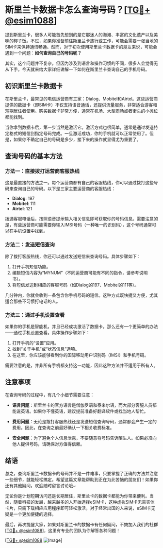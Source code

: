 # 斯里兰卡数据卡怎么查询号码？[[TG💪+ @esim1088](https://t.me/s/esim1088)]

提到斯里兰卡，很多人可能首先想到的是它那迷人的海滩、丰富的文化遗产以及美味的椰子饭。不过，如果你准备前往斯里兰卡旅行或工作，可能会需要一张当地的SIM卡来保持通讯畅通。然而，对于初次使用斯里兰卡数据卡的朋友来说，可能会遇到一个问题：**如何查询自己的号码呢？**

其实，这个问题并不复杂，但因为涉及到语言和操作习惯的不同，很多人会觉得无从下手。今天就来给大家详细讲解一下如何在斯里兰卡查询自己的手机号码。

## 初识斯里兰卡数据卡

在斯里兰卡，最常见的电信运营商有三家：Dialog、Mobitel和Airtel。这些运营商提供的数据卡（即SIM卡）不仅支持语音通话，还提供流量服务，非常适合游客和短期居住者使用。购买数据卡非常方便，通常在机场、大型商场或者街头的小摊位都能找到。

当你拿到数据卡后，第一步当然是激活它。激活方式也很简单，通常是通过发送特定格式的短信到指定号码完成。一旦激活成功，你的手机就可以正常使用了。但是，如果你不确定自己的号码是多少，接下来的操作就显得尤为重要了。

## 查询号码的基本方法

### 方法一：直接拨打运营商客服热线

这是最直接的方法之一。每个运营商都有自己的客服热线，你可以通过拨打这些号码来查询自己的号码。以下是三家主要运营商的客服热线：

- **Dialog**: 197
- **Mobitel**: 111
- **Airtel**: 121

拨通客服电话后，按照语音提示输入相关信息即可获取你的号码信息。需要注意的是，有些运营商可能需要你输入IMSI号码（一种唯一的识别码），这个号码通常可以在手机设置中找到。

### 方法二：发送短信查询

除了拨打客服热线，你还可以通过发送短信来查询号码。具体步骤如下：

1. 打开手机短信功能。
2. 编辑短信内容为“MYNUM”（不同运营商可能有不同的指令，请参考说明书）。
3. 将短信发送到相应的客服号码（如Dialog的197、Mobitel的111等）。

几分钟内，你就会收到一条包含你手机号码的短信。这种方式既快捷又方便，尤其适合那些不习惯打电话的人。

### 方法三：通过手机设置查看

如果你的手机是智能机，并且已经成功激活了数据卡，那么还有一个更简单的办法——通过手机设置查看。具体操作步骤如下：

1. 打开手机的“设置”应用。
2. 找到“关于手机”或“状态信息”选项。
3. 在这里，你应该能够看到你的国际移动用户识别码（IMSI）和手机号码。

需要注意的是，并非所有手机都支持这一功能，因此这种方法并不适用于所有人。

## 注意事项

在查询号码的过程中，有几个小细节需要注意：

- **语言问题**：斯里兰卡的官方语言是僧伽罗语和泰米尔语，而大部分客服人员都能说英语。如果你不懂英语，建议提前准备好翻译软件或找当地人帮忙。
  
- **费用问题**：无论是拨打客服热线还是发送短信查询号码，通常都会产生一定的费用。因此，在查询之前最好确认一下相关收费标准。

- **安全问题**：为了避免个人信息泄露，不要随意将号码告诉陌生人。如果必须向他人提供号码，请确保对方值得信赖。

## 结语

总之，查询斯里兰卡数据卡的号码并不是一件难事，只要掌握了正确的方法并注意一些细节，就能轻松搞定。希望这篇文章能帮助到正在为此苦恼的朋友们！如果你还有其他疑问，欢迎随时留言讨论哦~

无论你是计划短期访问还是长期居住，斯里兰卡的数据卡都能为你带来便利。当然，随着科技的发展，越来越多的人开始选择eSIM卡，这种虚拟SIM卡无需实体卡片，只需下载相应应用程序即可轻松激活。对于经常出国的人来说，eSIM卡无疑是一个更加便捷的选择。

最后，再次提醒大家，如果对斯里兰卡的数据卡有任何疑问，不妨加入我们的社群[[TG💪+ @esim1088](https://t.me/s/esim1088)]，这里有专业的团队为你解答各种问题！

[[TG💪+ @esim1088](https://t.me/s/esim1088) ![Image](https://i.postimg.cc/4NQfJmqS/Snipaste-2025-05-13-00-14-12.png)]